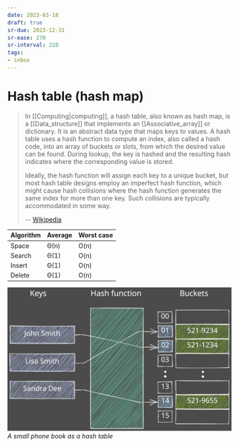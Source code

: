 ```yaml
---
date: 2023-03-18
draft: true
sr-due: 2023-12-31
sr-ease: 270
sr-interval: 228
tags:
- inbox
---
```


# Hash table (hash map)

> In [[Computing|computing]], a hash table, also known as hash map, is a
> [[Data_structure]] that implements an [[Associative_array]] or dictionary. It
> is an abstract data type that maps keys to values. A hash table uses a hash
> function to compute an index, also called a hash code, into an array of
> buckets or slots, from which the desired value can be found. During lookup,
> the key is hashed and the resulting hash indicates where the corresponding
> value is stored.
>
> Ideally, the hash function will assign each key to a unique bucket, but most
> hash table designs employ an imperfect hash function, which might cause hash
> collisions where the hash function generates the same index for more than one
> key. Such collisions are typically accommodated in some way.
>
> -- [Wikipedia](https://en.wikipedia.org/wiki/Hash_table)

| Algorithm | Average | Worst case |
| --------- | ------- | ---------- |
| Space     | Θ(n)    | O(n)       |
| Search    | Θ(1)    | O(n)       |
| Insert    | Θ(1)    | O(n)       |
| Delete    | Θ(1)    | O(n)       |

![Hash table](./img/hash_table.excalidraw.svg)
_A small phone book as a hash table_